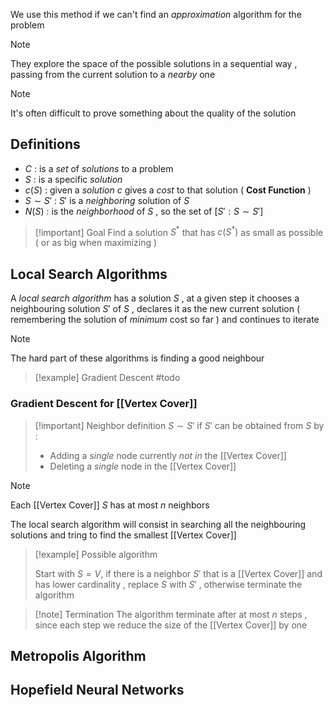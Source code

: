 We use this method if we can't find an *approximation* algorithm for the problem

>[!note] 
>They explore the space of the possible solutions in a sequential way , passing from the current solution to a *nearby* one

>[!note] 
>It's often difficult to prove something about the quality of the solution 

## Definitions

+ $C$ : is a *set* of *solutions* to a problem
+ $S$ : is a specific *solution*
+ $c(S)$ : given a *solution* $c$ gives a *cost* to that solution ( **Cost Function** )
+ $S \sim S'$ : $S'$ is a *neighboring* solution of $S$
+ $N(S)$ : is the *neighborhood* of $S$ , so the set of $[S':S \sim S']$

>[!important] Goal
>Find a solution $S^*$ that has $c(S^*)$ as small as possible ( or as big when maximizing )

## Local Search Algorithms

A *local search algorithm* has a solution $S$ , at a given step it chooses a neighbouring solution $S'$ of $S$ , declares it as the new current solution ( remembering the solution of *minimum* cost so far ) and continues to iterate 

>[!note] 
>The hard part of these algorithms is finding a good neighbour

>[!example] Gradient Descent
>#todo

### Gradient Descent for [[Vertex Cover]]

>[!important] Neighbor definition
>$S \sim S'$ if $S'$ can be obtained from $S$ by :
>+ Adding a *single* node currently *not in* the [[Vertex Cover]] 
>+ Deleting a *single* node in the [[Vertex Cover]]

>[!note] 
>Each [[Vertex Cover]] $S$ has at most $n$ neighbors

The local search algorithm will consist in searching all the neighbouring solutions and tring to find the smallest [[Vertex Cover]] 

>[!example] Possible algorithm
>
>Start with $S=V$, if there is a neighbor $S'$ that is a [[Vertex Cover]] and has lower cardinality , replace $S$ with $S'$ , otherwise terminate the algorithm

>[!note] Termination
>The algorithm terminate after at most $n$ steps , since each step we reduce the size of the [[Vertex Cover]] by one

## Metropolis Algorithm

## Hopefield Neural Networks